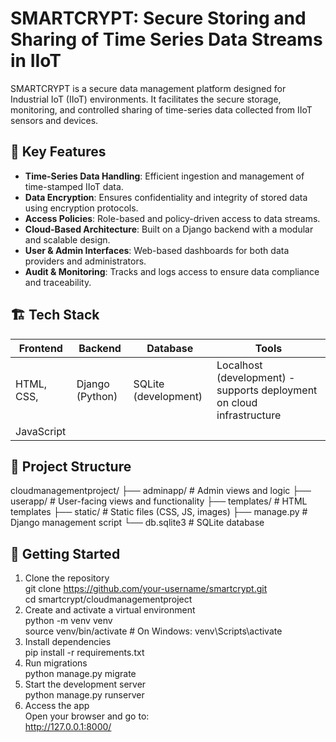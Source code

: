 # SMARTCRYPT: Secure Storing and Sharing of Time Series Data Streams in IIoT

SMARTCRYPT is a secure data management platform designed for Industrial IoT (IIoT) environments. It facilitates the secure storage, monitoring, and controlled sharing of time-series data collected from IIoT sensors and devices.

## 🔐 Key Features

- **Time-Series Data Handling**: Efficient ingestion and management of time-stamped IIoT data.
- **Data Encryption**: Ensures confidentiality and integrity of stored data using encryption protocols.
- **Access Policies**: Role-based and policy-driven access to data streams.
- **Cloud-Based Architecture**: Built on a Django backend with a modular and scalable design.
- **User & Admin Interfaces**: Web-based dashboards for both data providers and administrators.
- **Audit & Monitoring**: Tracks and logs access to ensure data compliance and traceability.

## 🏗️ Tech Stack

| Frontend           | Backend              | Database            | Tools                                                                |
|--------------------|----------------------|---------------------|----------------------------------------------------------------------|
| HTML, CSS,         | Django (Python)      | SQLite (development)|Localhost (development) - supports deployment on cloud infrastructure |
| JavaScript         |                      |                     |                                                                      |

## 📂 Project Structure

cloudmanagementproject/
├── adminapp/ # Admin views and logic
├── userapp/ # User-facing views and functionality
├── templates/ # HTML templates
├── static/ # Static files (CSS, JS, images)
├── manage.py # Django management script
└── db.sqlite3 # SQLite database

## 🚀 Getting Started

1. Clone the repository  
   git clone https://github.com/your-username/smartcrypt.git  
   cd smartcrypt/cloudmanagementproject  
2. Create and activate a virtual environment  
   python -m venv venv  
   source venv/bin/activate  # On Windows: venv\Scripts\activate  
3. Install dependencies  
   pip install -r requirements.txt  
4. Run migrations  
   python manage.py migrate  
5. Start the development server  
   python manage.py runserver  
6. Access the app  
   Open your browser and go to:  
   http://127.0.0.1:8000/  
